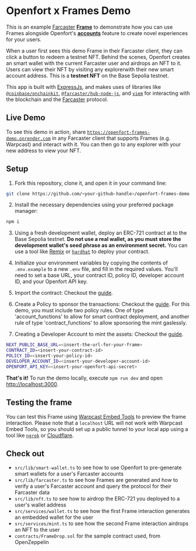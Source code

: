 # Openfort x Frames Demo

This is an example [Farcaster](https://www.farcaster.xyz/) [**Frame**](https://docs.farcaster.xyz/learn/what-is-farcaster/frames) to demonstrate how you can use Frames alongside Openfort's [**accounts**](https://www.openfort.xyz/docs/guides/accounts) feature to create novel experiences for your users.

When a user first sees this demo Frame in their Farcaster client, they can click a button to redeem a testnet NFT. Behind the scenes, Openfort creates an smart wallet with the current Farcaster user and airdrops an NFT to it. Users can view their NFT by visiting any explorerwith their new smart account address. This is a **testnet NFT** on the Base Sepolia testnet.

This app is built with [ExpressJs](https://expressjs.com/), and makes uses of libraries like [`@coinbase/onchainkit`](https://github.com/coinbase/onchainkit), [`@farcaster/hub-node-js`](https://github.com/farcasterxyz/hub-monorepo/tree/main/packages/hub-nodejs), and [`viem`](https://viem.sh/) for interacting with the blockchain and the [Farcaster](https://www.farcaster.xyz/) protocol. 

## Live Demo

To see this demo in action, share [`https://openfort-frames-demo.onrender.com`](https://openfort-frames-demo.onrender.com) in any Farcaster client that supports Frames (e.g. Warpcast) and interact with it. You can then go to any explorer with your new address to view your NFT. 

## Setup

1. Fork this repository, clone it, and open it in your command line:

```sh
git clone https://github.com/<your-github-handle>/openfort-frames-demo
```

2. Install the necessary dependencies using your preferred package manager:

```sh
npm i 
```

3. Using a fresh development wallet, deploy an ERC-721 contract at to the Base Sepolia testnet. **Do not use a real wallet, as you must store the development wallet's seed phrase as an environment secret.** You can use a tool like [Remix](https://remix.ethereum.org/) or [`hardhat`](https://www.npmjs.com/package/hardhat) to deploy your contract.

4. Initialize your environment variables by copying the contents of `.env.example` to a new `.env` file, and fill in the required values. You'll need to set a base URL, your contract ID, policy ID, developer account ID, and your Openfort API key. 

5. Import the contract:  Checkout the [guide](https://www.openfort.xyz/docs/guides/transaction-cloud/policies/strategies).

6. Create a Policy to sponsor the transactions:  Checkout the [guide](https://www.openfort.xyz/docs/guides/transaction-cloud/policies/strategies). For this demo, you must include two policy rules. One of type 'account_functions' to allow for smart contract deployment, and another rule of type 'contract_functions' to allow sponsoring the mint gaslessly.

7. Creating a Developer Account to mint the assets: Checkout the [guide](https://www.openfort.xyz/docs/guides/accounts/dev/minting-account).

```sh
NEXT_PUBLIC_BASE_URL=<insert-the-url-for-your-frame>
CONTRACT_ID=<insert-your-contract-id>
POLICY_ID=<insert-your-policy-id>
DEVELOPER_ACCOUNT_ID=<insert-your-developer-account-id>
OPENFORT_API_KEY=<insert-your-openfort-api-secret>
```

**That's it!** To run the demo locally, execute `npm run dev` and open [http://localhost:3000](http://localhost:3000).

## Testing the frame

You can test this Frame using [Warpcast Embed Tools](https://warpcast.com/~/developers/frames) to preview the frame interaction. Please note that a `localhost` URL will not work with Warpcast Embed Tools, so you should set up a public tunnel to your local app using a tool like [`ngrok`](https://ngrok.com/) or [Cloudflare](https://www.cloudflare.com/products/tunnel/). 

## Check out
- `src/lib/smart-wallet.ts` to see how to use Openfort to pre-generate smart wallets for a user's Farcaster accounts
- `src/lib/farcaster.ts` to see how Frames are generated and how to verify a user's Farcaster account and query the protocol for their Farcaster data
- `src/lib/nft.ts` to see how to airdrop the ERC-721 you deployed to a user's wallet address
- `src/services/wallet.ts` to see how the first Frame interaction generates an embedded wallet for the user
- `src/services/mint.ts` to see how the second Frame interaction airdrops an NFT to the user
- `contracts/FrameDrop.sol` for the sample contract used, from OpenZeppelin
